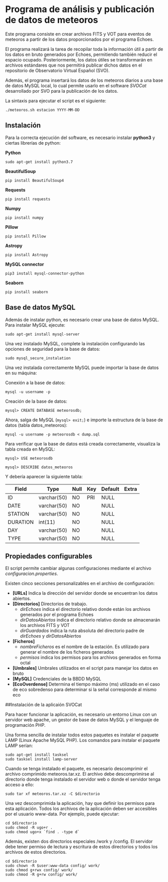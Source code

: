 # Programa de análisis y publicación de datos de meteoros

Este programa consiste en crear archivos FITS y VOT para eventos de meteoros a partir de los datos proporcionados por el programa Echoes.

El programa realizará la tarea de recopilar toda la información útil a partir de los datos en bruto generados por Echoes, permitiendo también reducir el espacio ocupado. Posteriormente, los datos útiles se transformarán en archivos estándares que nos permitirá publicar dichos datos en el repositorio de Observatorio Virtual Español (SVO).

Además, el programa insertará los datos de los meteoros diarios a una base de datos MySQL local, lo cual permite usarlo en el software _SVOCat_ desarrollado por SVO para la publicación de los datos.

La sintaxis para ejecutar el script es el siguiente:

    ./meteoros.sh estacion YYYY-MM-DD

## Instalación

Para la correcta ejecución del software, es necesario instalar **python3** y ciertas librerías de python:

**Python**

    sudo apt-get install python3.7

**BeautifulSoup**

    pip install BeautifulSoup4

**Requests**

    pip install requests

**Numpy**

    pip install numpy

**Pillow**

    pip install Pillow

**Astropy**

    pip install Astropy

**MySQL connector**

    pip3 install mysql-connector-python
    
**Seaborn**
    
    pip install seaborn

## Base de datos MySQL

Además de instalar python, es necesario crear una base de datos MySQL. Para instalar MySQL ejecute:

    sudo apt-get install mysql-server

Una vez instalado MySQL, complete la instalación configurando las opciones de seguridad para la base de datos:

    sudo mysql_secure_instalation

Una vez instalada correctamente MySQL puede importar la base de datos en su máquina:

Conexión a la base de datos:

    mysql -u username -p

Creación de la base de datos:

    mysql> CREATE DATABASE meteorosdb;

Ahora, salga de MySQL (`mysql> exit;`) e importe la estructura de la base de datos (tabla datos_meteoros):

    mysql -u username -p meteorosdb < dump.sql

Para verificar que la base de datos está creada correctamente, visualiza la tabla creada en MySQL:

    mysql> USE meteorosdb

    mysql> DESCRIBE datos_meteoros

Y debería aparecer la siguiente tabla:

| Field    | Type        | Null | Key | Default | Extra |
|----------|-------------|------|-----|---------|-------|
| ID       | varchar(50) | NO   | PRI | NULL    |       |
| DATE     | varchar(50) | NO   |     | NULL    |       |
| STATION  | varchar(50) | NO   |     | NULL    |       |
| DURATION | int(11)     | NO   |     | NULL    |       |
| DAY      | varchar(50) | NO   |     | NULL    |       |
| TYPE     | varchar(50) | NO   |     | NULL    |       |

## Propiedades configurables

El script permite cambiar algunas configuraciones mediante el archivo _configuracion.properties_.

Existen cinco secciones personalizables en el archivo de configuración:
- **[URLs]** Indica la dirección del servidor donde se encuentran los datos abiertos.
- **[Directorios]** Directorios de trabajo. 
    * *dirEchoes* indica el directorio relativo donde están los archivos generados por el programa Echoes
    * *dirDatosAbiertos* indica el directorio relativo donde se almacenarán los archivos FITS y VOT
    * *dirGuardados* indica la ruta absoluta del directorio padre de *dirEchoes* y *dirDatosAbiertos*
- **[Ficheros]**
    * *nombreFicheros* es el nombre de la estación. Es utilizado para generar el nombre de los ficheros generados
    * *permisos* indica los permisos para los archivos generados en forma octal
- **[Umbrales]** Umbrales utilizados en el script para manejar los datos en bruto
- **[MySQL]** Credenciales de la BBDD MySQL
- **[EcoOverdense]** Determina el tiempo máximo (ms) utilizado en el caso de eco sobredenso para determinar si la señal corresponde al mismo eco


##Instalación de la aplicaión SVOCat

Para hacer funcionar la aplicación, es necesario un entorno Linux con un servidor web apache, un gestor de base de datos MySQL y el lenguaje de programación PHP.


Una forma sencilla de instalar todos estos paquetes es instalar el paquete LAMP (Linux Apache MySQL PHP). Los comandos para instalar el paquete LAMP serían:


    sudo apt-get install tasksel
    sudo tasksel install lamp-server
    
    
Cuando se tenga instalado el paquete, es necesario descomprimir el archivo comprimido meteoros.tar.xz. El archivo debe descomprimirse al directorio donde tenga instalado el servidor web o donde el servidor tenga acceso a ello:


    sudo tar xf meteoros.tar.xz -C $directorio
    
Una vez descomprimida la aplicación, hay que definir los permisos para esta aplicación. Todos los archivos de la aplicación deben ser accesibles por el usuario www-data. Por ejemplo, puede ejecutar:

    cd $directorio
    sudo chmod -R ugo+r .
    sudo chmod ugo+x `find . -type d`

Además, existen dos directorios especiales /work y /config. El servidor debe tener permiso de lectura y escritura de estos directorios y todos los archivos de estos directorios.

    cd $directorio
    sudo chown -R $user:www-data config/ work/
    sudo chmod g+rwx config/ work/
    sudo chmod -R g+rw config/ work/

